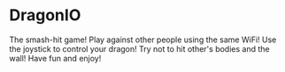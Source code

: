 # DragonIO

The smash-hit game! Play against other people using the same WiFi! Use the joystick to control your dragon! Try not to hit other's bodies and the wall! Have fun and enjoy!

